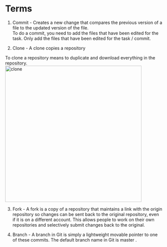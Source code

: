 # Terms

1. Commit - Creates a new change that compares the previous version of a file to the updated version of the file.  
To do a commit, you need to add the files that have been edited for the task.  Only add the files that have been edited for the task / commit.

2. Clone - A clone copies a repository

To clone a repository means to duplicate and download everything in the repository.
 <img width="437" alt="clone" src="https://user-images.githubusercontent.com/13598741/93671087-c2ab7180-fabd-11ea-886f-1b08154c1d77.PNG">

3. Fork - A fork is a copy of a repository that maintains a link with the origin repository so changes can be sent back 
to the original repository, even if it is on a different account.  This allows people to work on their own repositories 
and selectively submit changes back to the original.

4. Branch - A branch in Git is simply a lightweight movable pointer to one of these commits. The default branch name in Git is master .
